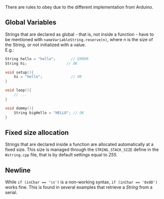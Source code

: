 There are rules to obey due to the different implementation from Arduino.

## Global Variables
Strings that are declared as global - that is, not inside a function - have to be mentioned with `nameVariableString.reserve(n)`, where n is the size of the String, or not initialized with a value.  
E.g.:
``` cpp
String hello = "hello";       // ERROR
String hi;                  // OK

void setup(){
    hi = "hello";             // OK
}

void loop(){
    // ...
}

void dummy(){
    String bigHello = "HELLO"; // OK
}
```

## Fixed size allocation
Strings that are declared inside a function are allocated automatically at a fixed size. This size is managed through the `STRING_STACK_SIZE` define in the `Wstring.cpp` file, that is by default settings equal to *255*.

## Newline
While `if (inChar == '\n')` is a non-working syntax, `if (inChar == '0x0D')` works fine. This is found in several examples that retrieve a *String* from a serial.

